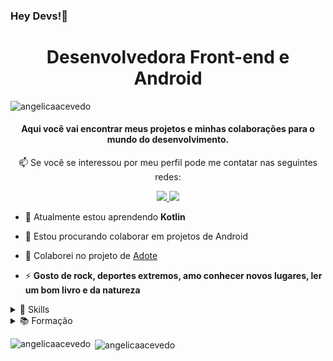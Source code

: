 ### Hey Devs!👋
<h1 align="center">Desenvolvedora Front-end e Android</h1>

<p align="left"> <img src="https://komarev.com/ghpvc/?username=angelicaacevedo&label=Profile%20views&color=0e75b6&style=flat" alt="angelicaacevedo" /> </p>

<h4 align="center">
  Aqui você vai encontrar meus projetos e minhas colaborações para o mundo do desenvolvimento.
</h4>

<p align="center">
📫  Se você se interessou por meu perfil pode me contatar nas seguintes redes:
</p>

<p align="center">
  <a href="mailto:aceroacevedoangelica@gmail.com" alt="Gmail">
   <img src="https://img.shields.io/badge/-aceroacevedoangelica@gmail.com-e34c41?style=flat-square&labelColor=e34c41&logo=gmail&logoColor=white&link=aceroacevedoangelica@gmail.com" /> 
  </a>

  <a href="https://www.linkedin.com/in/angelicaaceroacevedo" alt="Linkedin"> 
    <img src="https://img.shields.io/badge/-Angelica%20Acevedo-blue?style=flat-square&logo=Linkedin&logoColor=white&link=https://www.linkedin.com/in/angelicaaceroacevedo" />
  </a>
</p>

- 🌱 Atualmente estou aprendendo **Kotlin**

- 👯 Estou procurando colaborar em projetos de Android

- 👯 Colaborei no projeto de [Adote](https://adote.vercel.app)

- ⚡ **Gosto de rock, deportes extremos, amo conhecer novos lugares, ler um bom livro e da natureza**

<details>
    <summary>🚀 Skills</summary>
    <br />
    <ul>
        <li> HTML | CSS </li>
        <li> JavaScript | TypeScript</li>
        <li> ReactJS | Kotlin</li>
        <li> Português fluente</li>
        <li> Espanhol Nativo</li>
    </ul>
 
</details>

<details>
    <summary>📚 Formação</summary>
    <br />
    <ul>
        <li> Programação Frontend | Digital House - Estação Hack</li>
        <li> Programa de Formação do Women Can Code | Trilha da AB - InBev - Android!</li>
    </ul>
</details>

<p><img align="left" src="https://github-readme-stats.vercel.app/api/top-langs?username=angelicaacevedo&show_icons=true&locale=en&layout=compact" alt="angelicaacevedo" /></p>

<p>&nbsp;<img align="center" src="https://github-readme-stats.vercel.app/api?username=angelicaacevedo&show_icons=true&locale=en" alt="angelicaacevedo" /></p>
